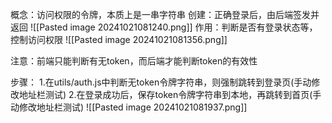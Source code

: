 概念：访问权限的令牌，本质上是一串字符串
创建：正确登录后，由后端签发并返回
![[Pasted image 20241021081240.png]]
作用：判断是否有登录状态等，控制访问权限
![[Pasted image 20241021081356.png]]

注意：前端只能判断有无token，而后端才能判断token的有效性


步骤：
1.在utils/auth.js中判断无token令牌字符串，则强制跳转到登录页(手动修改地址栏测试)
2.在登录成功后，保存token令牌字符串到本地，再跳转到首页(手动修改地址栏测试)
![[Pasted image 20241021081937.png]]
